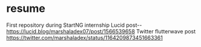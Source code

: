 # resume
First repository during StartNG internship
Lucid post-- https://lucid.blog/marshaladex07/post/1566539658
Twitter flutterwave post https://twitter.com/marshaladex/status/1164209873451663361
